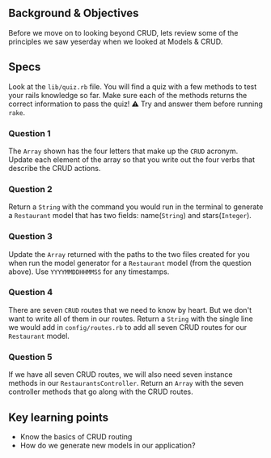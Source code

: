 ## Background & Objectives

Before we move on to looking beyond CRUD, lets review some of the principles we saw yeserday when we looked at Models & CRUD.

## Specs

Look at the `lib/quiz.rb` file. You will find a quiz with a few methods
to test your rails knowledge so far. Make sure each of the methods returns
the correct information to pass the quiz!
⚠️ Try and answer them before running `rake`.

### Question 1

The `Array` shown has the four letters that make up the `CRUD`
acronym. Update each element of the array so that you write out the
four verbs that describe the CRUD actions.

### Question 2

Return a `String` with the command you would run in the terminal to
generate a `Restaurant` model that has two fields: name(`String`) and
stars(`Integer`).

### Question 3

Update the `Array` returned with the paths to the two files created
for you when run the model generator for a `Restaurant` model (from the
question above). Use `YYYYMMDDHHMMSS` for any timestamps.

### Question 4

There are seven `CRUD` routes that we need to know by heart. But
we don't want to write all of them in our routes. Return a `String` with
the single line we would add in `config/routes.rb` to add all seven CRUD
routes for our `Restaurant` model.

### Question 5

If we have all seven CRUD routes, we will also need seven instance
methods in our `RestaurantsController`. Return an `Array` with the seven
controller methods that go along with the CRUD routes.


## Key learning points

- Know the basics of CRUD routing
- How do we generate new models in our application?
